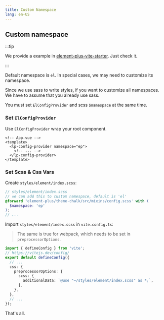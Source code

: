 ```yaml
---
title: Custom Namespace
lang: en-US
---
```


## Custom namespace <VersionTag version="2.2.0" />

:::tip

We provide a example in [element-plus-vite-starter](https://github.com/element-plus/element-plus-vite-starter).
Just check it.

:::

Default namespace is `el`.
In special cases, we may need to customize its namespace.

Since we use sass to write styles, if you want to customize all namespaces.
We have to assume that you already use sass.

You must set `ElConfigProvider` and scss `$namespace` at the same time.

### Set `ElConfigProvider`

Use `ElConfigProvider` wrap your root component.

```vue
<!-- App.vue -->
<template>
  <lp-config-provider namespace="ep">
    <!-- ... -->
  </lp-config-provider>
</template>
```

### Set Scss & Css Vars

Create `styles/element/index.scss`:

```scss
// styles/element/index.scss
// we can add this to custom namespace, default is 'el'
@forward 'element-plus/theme-chalk/src/mixins/config.scss' with (
  $namespace: 'ep'
);
// ...
```

Import `styles/element/index.scss` in `vite.config.ts`:

> The same is true for webpack, which needs to be set in `preprocessorOptions`.

```ts
import { defineConfig } from 'vite';
// https://vitejs.dev/config/
export default defineConfig({
  // ...
  css: {
    preprocessorOptions: {
      scss: {
        additionalData: `@use "~/styles/element/index.scss" as *;`,
      },
    },
  },
  // ...
});
```

That's all.
